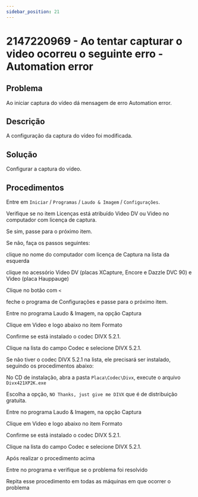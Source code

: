 ```yaml
---
sidebar_position: 21
---
```


# 2147220969 - Ao tentar capturar o video ocorreu o seguinte erro - Automation error

## Problema

Ao iniciar captura do vídeo dá mensagem de erro Automation
error.

## Descrição

A configuração da captura do vídeo foi modificada.

## Solução

Configurar a captura do vídeo.

## Procedimentos

Entre em `Iniciar` / `Programas` / `Laudo & Imagem` / `Configurações`.

Verifique se no item Licenças está atribuído Video DV ou Video
no computador com licença de captura.

Se sim, passe para o próximo item.

Se não, faça os passos seguintes:

clique no nome do computador com licença de Captura na lista da
esquerda

clique no acessório Video DV (placas XCapture, Encore e Dazzle
DVC 90) e Video (placa Hauppauge)

Clique no botão com `<`

feche o programa de Configurações e passe para o próximo item.

Entre no programa Laudo & Imagem, na opção Captura

Clique em Video e logo abaixo no item Formato

Confirme se está instalado o codec DIVX 5.2.1.

Clique na lista do campo Codec e selecione DIVX 5.2.1.

Se não tiver o codec DIVX 5.2.1 na lista, ele precisará ser
instalado, seguindo os procedimentos abaixo:

No CD de instalação, abra a pasta `Placa\Codec\Divx`, execute o
arquivo `Divx421XP2K.exe`

Escolha a opção, `NO Thanks, just give me DIVX` que é de
distribuição gratuita.

Entre no programa Laudo & Imagem, na opção Captura

Clique em Video e logo abaixo no item Formato

Confirme se está instalado o codec DIVX 5.2.1.

Clique na lista do campo Codec e selecione DIVX 5.2.1.

Após realizar o procedimento acima

Entre no programa e verifique se o problema foi resolvido

Repita esse procedimento em todas as máquinas em que ocorrer o
problema
